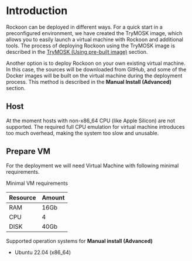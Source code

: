 # Introduction
Rockoon can be deployed in different ways. For a quick start in a preconfigured environment,
we have created the TryMOSK image, which allows you to easily launch a virtual machine with
Rockoon and additional tools. The process of deploying Rockoon using the TryMOSK image is
described in the [TryMOSK (Using pre-built image)](trymosk-installation-aws.md) section.

Another option is to deploy Rockoon on your own existing virtual machine. In this case, the
sources will be downloaded from GitHub, and some of the Docker images will be built on the
virtual machine during the deployment process. This method is described in the
**Manual Install (Advanced)** section.

## Host
At the moment hosts with non-x86_64 CPU (like Apple Silicon) are not supported.
The required full CPU emulation for virtual machine introduces
too much overhead, making the system too slow and unusable.

## Prepare VM
For the deployment we will need Virtual Machine with following minimal requirements.

Minimal VM requirements

| Resource | Amount |
| -------- |------- |
| RAM      | 16Gb   |
| CPU      | 4      |
| DISK     | 40Gb   |

Supported operation systems for **Manual install (Advanced)**

* Ubuntu 22.04 (x86_64)
